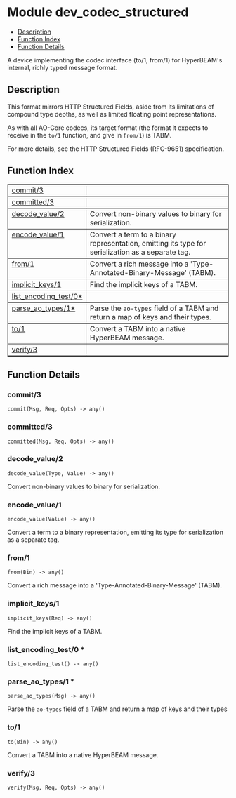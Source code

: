 

# Module dev_codec_structured
* [Description](#description)
* [Function Index](#index)
* [Function Details](#functions)

A device implementing the codec interface (to/1, from/1) for
HyperBEAM's internal, richly typed message format.

<a name="description"></a>

## Description

This format mirrors HTTP Structured Fields, aside from its limitations of
compound type depths, as well as limited floating point representations.

As with all AO-Core codecs, its target format (the format it expects to
receive in the `to/1` function, and give in `from/1`) is TABM.

For more details, see the HTTP Structured Fields (RFC-9651) specification.<a name="index"></a>

## Function Index


<table width="100%" border="1" cellspacing="0" cellpadding="2" summary="function index"><tr><td valign="top"><a href="#commit-3">commit/3</a></td><td></td></tr><tr><td valign="top"><a href="#committed-3">committed/3</a></td><td></td></tr><tr><td valign="top"><a href="#decode_value-2">decode_value/2</a></td><td>Convert non-binary values to binary for serialization.</td></tr><tr><td valign="top"><a href="#encode_value-1">encode_value/1</a></td><td>Convert a term to a binary representation, emitting its type for
serialization as a separate tag.</td></tr><tr><td valign="top"><a href="#from-1">from/1</a></td><td>Convert a rich message into a 'Type-Annotated-Binary-Message' (TABM).</td></tr><tr><td valign="top"><a href="#implicit_keys-1">implicit_keys/1</a></td><td>Find the implicit keys of a TABM.</td></tr><tr><td valign="top"><a href="#list_encoding_test-0">list_encoding_test/0*</a></td><td></td></tr><tr><td valign="top"><a href="#parse_ao_types-1">parse_ao_types/1*</a></td><td>Parse the <code>ao-types</code> field of a TABM and return a map of keys and their
types.</td></tr><tr><td valign="top"><a href="#to-1">to/1</a></td><td>Convert a TABM into a native HyperBEAM message.</td></tr><tr><td valign="top"><a href="#verify-3">verify/3</a></td><td></td></tr></table>


<a name="functions"></a>

## Function Details

<a name="commit-3"></a>

### commit/3

`commit(Msg, Req, Opts) -> any()`

<a name="committed-3"></a>

### committed/3

`committed(Msg, Req, Opts) -> any()`

<a name="decode_value-2"></a>

### decode_value/2

`decode_value(Type, Value) -> any()`

Convert non-binary values to binary for serialization.

<a name="encode_value-1"></a>

### encode_value/1

`encode_value(Value) -> any()`

Convert a term to a binary representation, emitting its type for
serialization as a separate tag.

<a name="from-1"></a>

### from/1

`from(Bin) -> any()`

Convert a rich message into a 'Type-Annotated-Binary-Message' (TABM).

<a name="implicit_keys-1"></a>

### implicit_keys/1

`implicit_keys(Req) -> any()`

Find the implicit keys of a TABM.

<a name="list_encoding_test-0"></a>

### list_encoding_test/0 *

`list_encoding_test() -> any()`

<a name="parse_ao_types-1"></a>

### parse_ao_types/1 *

`parse_ao_types(Msg) -> any()`

Parse the `ao-types` field of a TABM and return a map of keys and their
types

<a name="to-1"></a>

### to/1

`to(Bin) -> any()`

Convert a TABM into a native HyperBEAM message.

<a name="verify-3"></a>

### verify/3

`verify(Msg, Req, Opts) -> any()`


